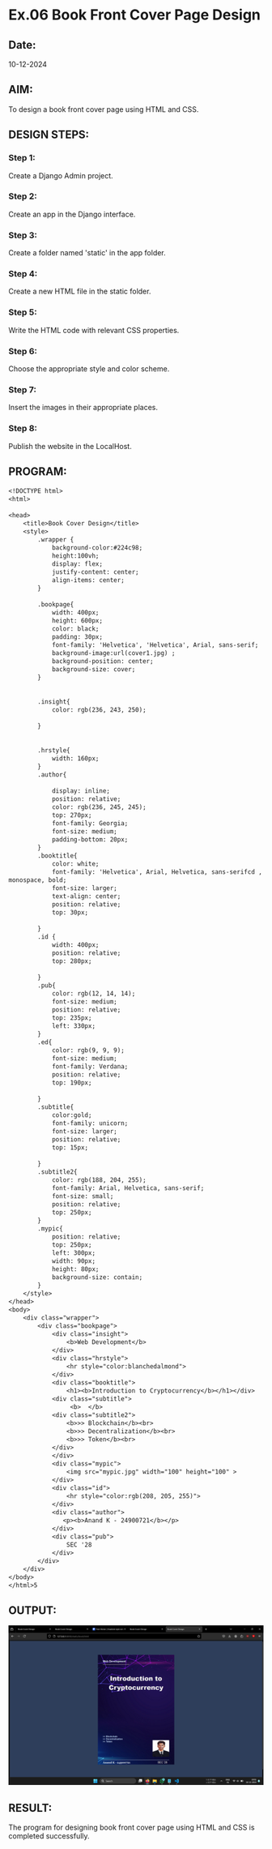# Ex.06 Book Front Cover Page Design
## Date:
10-12-2024

## AIM:
To design a book front cover page using HTML and CSS.

## DESIGN STEPS:

### Step 1:
Create a Django Admin project.

### Step 2:
Create an app in the Django interface.

### Step 3:
Create a folder named 'static' in the app folder.

### Step 4:
Create a new HTML file in the static folder.

### Step 5:
Write the HTML code with relevant CSS properties.

### Step 6:
Choose the appropriate style and color scheme.

### Step 7:
Insert the images in their appropriate places.

### Step 8:
Publish the website in the LocalHost.

## PROGRAM:
```
<!DOCTYPE html>
<html>

<head>
    <title>Book Cover Design</title>
    <style> 
        .wrapper {
            background-color:#224c98;
            height:100vh;
            display: flex;
            justify-content: center;
            align-items: center;
        }
        
        .bookpage{
            width: 400px;
            height: 600px;
            color: black;
            padding: 30px;
            font-family: 'Helvetica', 'Helvetica', Arial, sans-serif;
            background-image:url(cover1.jpg) ;
            background-position: center;
            background-size: cover;
        }
            
        
        .insight{
            color: rgb(236, 243, 250);
        
        }
        
        
        .hrstyle{
            width: 160px;
        }
        .author{
        
            display: inline;
            position: relative;
            color: rgb(236, 245, 245);
            top: 270px;
            font-family: Georgia;
            font-size: medium;
            padding-bottom: 20px;
        }
        .booktitle{
            color: white;
            font-family: 'Helvetica', Arial, Helvetica, sans-serifcd , monospace, bold;
            font-size: larger;
            text-align: center;
            position: relative;
            top: 30px;
        
        }
        .id {
            width: 400px;
            position: relative;
            top: 280px;
            
        }
        .pub{
            color: rgb(12, 14, 14);
            font-size: medium;
            position: relative;
            top: 235px;
            left: 330px;
        }
        .ed{
            color: rgb(9, 9, 9);
            font-size: medium;
            font-family: Verdana;
            position: relative;
            top: 190px;
        
        }
        .subtitle{
            color:gold;
            font-family: unicorn;
            font-size: larger;
            position: relative;
            top: 15px; 

        }
        .subtitle2{
            color: rgb(188, 204, 255);
            font-family: Arial, Helvetica, sans-serif;
            font-size: small;
            position: relative;
            top: 250px;
        }
        .mypic{
            position: relative;
            top: 250px;
            left: 300px;
            width: 90px;
            height: 80px;
            background-size: contain;
        }
    </style>
</head>
<body>
    <div class="wrapper">
        <div class="bookpage">
            <div class="insight">
                <b>Web Development</b>
            </div>
            <div class="hrstyle">
                <hr style="color:blanchedalmond">
            </div>
            <div class="booktitle">
                <h1><b>Introduction to Cryptocurrency</b></h1></div>
            <div class="subtitle">
                 <b>  </b> 
            <div class="subtitle2">
                <b>>> Blockchain</b><br>
                <b>>> Decentralization</b><br>
                <b>>> Token</b><br>
            </div>     
            </div>
            <div class="mypic">
                <img src="mypic.jpg" width="100" height="100" >
            </div>
            <div class="id">
                <hr style="color:rgb(208, 205, 255)">
            </div>
            <div class="author">
               <p><b>Anand K - 24900721</b></p>
            </div>
            <div class="pub">
                SEC '28
            </div>
        </div>
    </div>
</body>
</html>5
```


## OUTPUT:
![alt text](<Screenshot 2024-12-10 100119-1.png>)

## RESULT:
The program for designing book front cover page using HTML and CSS is completed successfully.
